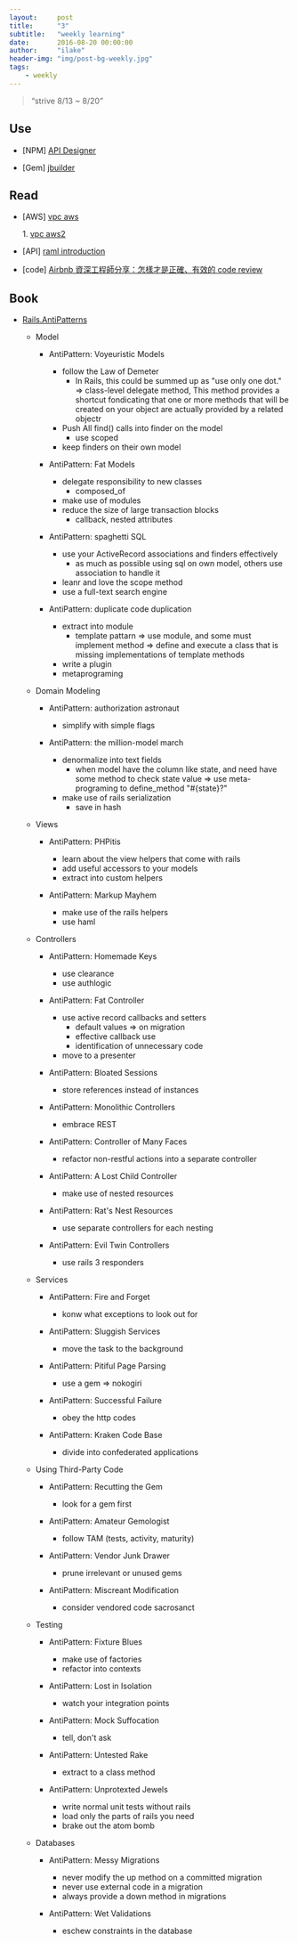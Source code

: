 ```yaml
---
layout:     post
title:      "3"
subtitle:   "weekly learning"
date:       2016-08-20 00:00:00
author:     "ilake"
header-img: "img/post-bg-weekly.jpg"
tags:
    - weekly
---
```

> “strive 8/13 ~ 8/20”

## Use
* <p>[NPM] <a href="https://github.com/mulesoft/api-designer">API Designer</a></p>

* <p>[Gem] <a href="https://github.com/rails/jbuilder">jbuilder</a></p>

## Read
* <p>[AWS] <a href="http://blog.yslin.tw/2014/02/aws-vpc.html">vpc aws</a></p>
  1. <a href="https://blog.clifflu.net/blog/2013/08/%E8%BF%91%E6%B3%81-%E4%B8%80%E9%BB%9E-aws-vpc-%E5%B0%8F%E5%BF%83%E5%BE%97/">vpc aws2</a>

* <p>[API] <a href="http://raml.org/developers/raml-100-tutorial#step-introduction">raml introduction</a></p>

* <p>[code] <a href="https://buzzorange.com/techorange/2016/08/16/airbnb-code-review/">Airbnb 資深工程師分享：怎樣才是正確、有效的 code review</a></p>

## Book

* <p> <a href="http://www.mohitsharma.net/sites/default/files/Rails.AntiPatterns.pdf">Rails.AntiPatterns</a></p>

  * Model
    * AntiPattern: Voyeuristic Models
      * follow the Law of Demeter
        * In Rails, this could be summed up as "use only one dot." => class-level delegate method, This method provides a shortcut fondicating that one or more methods that will be created on your object are actually provided by a related objectr
      * Push All find() calls into finder on the model
        * use scoped
      * keep finders on their own model

    * AntiPattern: Fat Models
      * delegate responsibility to new classes
        * composed_of
      * make use of modules
      * reduce the size of large transaction blocks
        * callback, nested attributes

    * AntiPattern: spaghetti SQL
      * use your ActiveRecord associations and finders effectively
        * as much as possible using sql on own model, others use association to handle it
      * leanr and love the scope method
      * use a full-text search engine

    * AntiPattern: duplicate code duplication
      * extract into module
        * template pattarn => use module, and some must implement method => define and execute a class that is missing implementations of template methods
      * write a plugin
      * metaprograming

  * Domain Modeling
    * AntiPattern: authorization astronaut
      * simplify with simple flags

    * AntiPattern: the million-model march
      * denormalize into text fields
        * when model have the column like state, and need have some method to check state value => use meta-programing to define_method "#{state}?"
      * make use of rails serialization
        * save in hash

  * Views
    * AntiPattern: PHPitis
      * learn about the view helpers that come with rails
      * add useful accessors to your models
      * extract into custom helpers

    * AntiPattern: Markup Mayhem
      * make use of the rails helpers
      * use haml

  * Controllers
    * AntiPattern: Homemade Keys
      * use clearance
      * use authlogic

    * AntiPattern: Fat Controller
      * use active record callbacks and setters
        * default values => on migration
        * effective callback use
        * identification of unnecessary code
      * move to a presenter

    * AntiPattern: Bloated Sessions
      * store references instead of instances

    * AntiPattern: Monolithic Controllers
      * embrace REST

    * AntiPattern: Controller of Many Faces
      * refactor non-restful actions into a separate controller

    * AntiPattern: A Lost Child Controller
      * make use of nested resources

    * AntiPattern: Rat's Nest Resources
      * use separate controllers for each nesting

    * AntiPattern: Evil Twin Controllers
      * use rails 3 responders

  * Services
    * AntiPattern: Fire and Forget
      * konw what exceptions to look out for

    * AntiPattern: Sluggish Services
      * move the task to the background

    * AntiPattern: Pitiful Page Parsing
      * use a gem => nokogiri

    * AntiPattern: Successful Failure
      * obey the http codes

    * AntiPattern: Kraken Code Base
      * divide into confederated applications

  * Using Third-Party Code

    * AntiPattern: Recutting the Gem
      * look for a gem first

    * AntiPattern: Amateur Gemologist
      * follow TAM (tests, activity, maturity)

    * AntiPattern: Vendor Junk Drawer
      * prune irrelevant or unused gems

    * AntiPattern: Miscreant Modification
      * consider vendored code sacrosanct

  * Testing

    * AntiPattern: Fixture Blues
      * make use of factories
      * refactor into contexts

    * AntiPattern: Lost in Isolation
      * watch your integration points

    * AntiPattern: Mock Suffocation
      * tell, don't ask

    * AntiPattern: Untested Rake
      * extract to a class method

    * AntiPattern: Unprotexted Jewels
      * write normal unit tests without rails
      * load only the parts of rails you need
      * brake out the atom bomb

  * Databases

    * AntiPattern: Messy Migrations
      * never modify the up method on a committed migration
      * never use external code in a migration
      * always provide a down method in migrations

    * AntiPattern: Wet Validations
      * eschew constraints in the database
